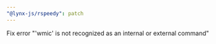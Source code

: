 ```yaml
---
"@lynx-js/rspeedy": patch
---
```


Fix error "'wmic' is not recognized as an internal or external command"
